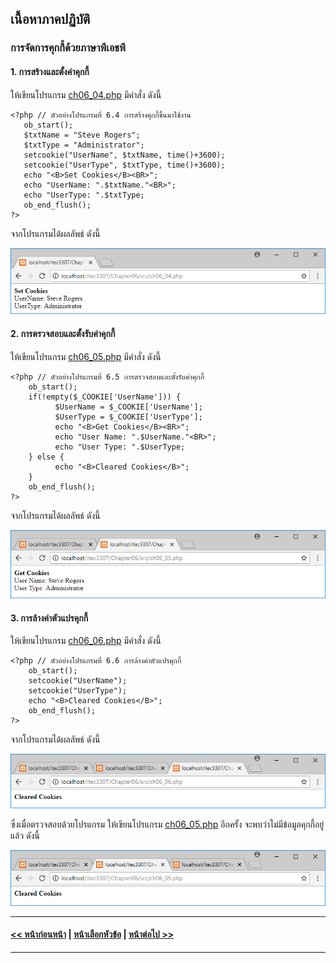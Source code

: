 ## เนื้อหาภาคปฏิบัติ
### การจัดการคุกกี้ด้วยภาษาพีเอชพี
#### 1. การสร้างและตั้งค่าคุกกี้

ให้เขียนโปรแกรม [ch06_04.php](src/ch06_04.php) มีคำสั่ง ดังนี้

```
<?php // ตัวอย่างโปรแกรมที่ 6.4 การสร้างคุกกี้ขึ้นมาใช้งาน
   ob_start();
   $txtName = "Steve Rogers";
   $txtType = "Administrator";
   setcookie("UserName", $txtName, time()+3600);
   setcookie("UserType", $txtType, time()+3600);
   echo "<B>Set Cookies</B><BR>"; 
   echo "UserName: ".$txtName."<BR>";
   echo "UserType: ".$txtType;
   ob_end_flush();
?>
```

จากโปรแกรมได้ผลลัพธ์ ดังนี้

<img src=output/ch06_04.png>

#### 2. การตรวจสอบและตั้งรับค่าคุกกี้

ให้เขียนโปรแกรม [ch06_05.php](src/ch06_05.php) มีคำสั่ง ดังนี้

```
<?php // ตัวอย่างโปรแกรมที่ 6.5 การตรวจสอบและตั้งรับค่าคุกกี้
    ob_start();
    if(!empty($_COOKIE['UserName'])) {
          $UserName = $_COOKIE['UserName'];
          $UserType = $_COOKIE['UserType'];
          echo "<B>Get Cookies</B><BR>";
          echo "User Name: ".$UserName."<BR>";
          echo "User Type: ".$UserType;
    } else {
          echo "<B>Cleared Cookies</B>";
    }
    ob_end_flush();
?>
```

จากโปรแกรมได้ผลลัพธ์ ดังนี้

<img src=output/ch06_05.png>

#### 3. การล้างค่าตัวแปรคุกกี้ 

ให้เขียนโปรแกรม [ch06_06.php](src/ch06_06.php) มีคำสั่ง ดังนี้

```
<?php // ตัวอย่างโปรแกรมที่ 6.6 การล้างค่าตัวแปรคุกกี้
    ob_start();
    setcookie("UserName");
    setcookie("UserType");
    echo "<B>Cleared Cookies</B>";
    ob_end_flush();
?>
```

จากโปรแกรมได้ผลลัพธ์ ดังนี้

<img src=output/ch06_06.png>

ซึ่งเมื่อตรวจสอบด้วยโปรแกรม ให้เขียนโปรแกรม [ch06_05.php](src/ch06_05.php) อีกครั้ง จะพบว่าไม่มีข้อมูลคุกกี้อยู่แล้ว ดังนี้

<img src=output/ch06_06_1.png>

---
#### [<< หน้าก่อนหน้า](0601.md) | [หน้าเลือกหัวข้อ](README.md) | [หน้าต่อไป >>](0603.md)
---